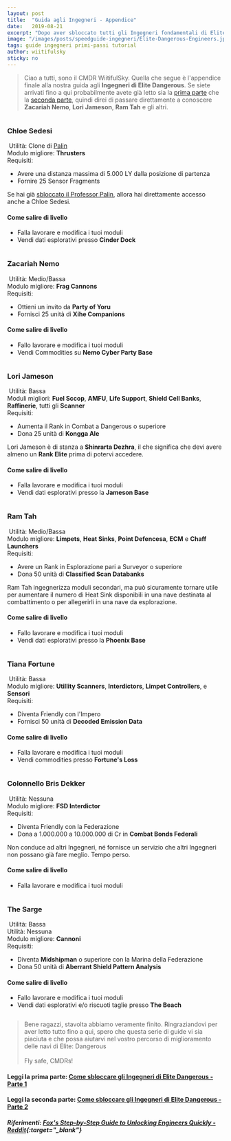 ```yaml
---
layout: post
title:  "Guida agli Ingegneri - Appendice"
date:   2019-08-21
excerpt: "Dopo aver sbloccato tutti gli Ingegneri fondamentali di Elite Dangerous completiamo il gruppo sbloccando Chloe Sedesi, Ram Tah, Lori Jameson e Zachary Nemo"
image: "/images/posts/speedguide-ingegneri/Elite-Dangerous-Engineers.jpg"
tags: guide ingegneri primi-passi tutorial
author: wiitifulsky
sticky: no
---
```

>Ciao a tutti, sono il CMDR WiitifulSky. Quella che segue è l'appendice finale alla nostra guida agli **Ingegneri di Elite Dangerous**. Se siete arrivati fino a qui probabilmente avete già letto sia la [prima parte](/blog/speedguide-ingegneri-parte1/) che la [seconda parte](/blog/speedguide-ingegneri-parte2/), quindi direi di passare direttamente a conoscere **Zacariah Nemo**, **Lori Jameson**, **Ram Tah** e gli altri.

<span class="image fit"><img src="/images/Elite-Division-png.png" alt=""></span>

### Chloe Sedesi

<div class="box">
<span class="image right"><a href="/images/posts/speedguide-ingegneri/chloe.jpg"><img src="/images/posts/speedguide-ingegneri/chloe.jpg" alt=""></a></span>
Utilità: Clone di <a href="/blog/speedguide-ingegneri-parte1/#quarto-passo-il-professor-palin">Palin</a><br>
Modulo migliore: <b>Thrusters</b><br>
Requisiti:
<ul>
    <li>Avere una distanza massima di 5.000 LY dalla posizione di partenza</li>
    <li>Fornire 25 Sensor Fragments</li>
</ul></div>

Se hai già [sbloccato il Professor Palin](/blog/speedguide-ingegneri-parte1/#quarto-passo-il-professor-palin), allora hai direttamente accesso anche a Chloe Sedesi.

#### Come salire di livello

- Falla lavorare e modifica i tuoi moduli
- Vendi dati esplorativi presso **Cinder Dock**

<span class="image fit"><img src="/images/Elite-Division-png.png" alt=""></span>

### Zacariah Nemo

<div class="box">
<span class="image right"><a href="/images/posts/speedguide-ingegneri/nemo.jpg"><img src="/images/posts/speedguide-ingegneri/nemo.jpg" alt=""></a></span>
Utilità: Medio/Bassa<br>
Modulo migliore: <b>Frag Cannons</b><br>
Requisiti:
<ul>
    <li>Ottieni un invito da <b>Party of Yoru</b></li>
    <li>Fornisci 25 unità di <b>Xihe Companions</b></li>
</ul></div>

#### Come salire di livello

- Fallo lavorare e modifica i tuoi moduli
- Vendi Commodities su **Nemo Cyber Party Base**

<span class="image fit"><img src="/images/Elite-Division-png.png" alt=""></span>

### Lori Jameson

<div class="box">
<span class="image right"><a href="/images/posts/speedguide-ingegneri/lori.jpg"><img src="/images/posts/speedguide-ingegneri/lori.jpg" alt=""></a></span>
Utilità: Bassa<br>
Moduli migliori: <b>Fuel Sccop</b>, <b>AMFU</b>, <b>Life Support</b>, <b>Shield Cell Banks</b>, <b>Raffinerie</b>, tutti gli <b>Scanner</b><br>
Requisiti:
<ul>
    <li>Aumenta il Rank in Combat a Dangerous o superiore</li>
    <li>Dona 25 unità di <b>Kongga Ale</b></li>
</ul></div>

Lori Jameson è di stanza a **Shinrarta Dezhra**, il che significa che devi avere almeno un **Rank Elite** prima di potervi accedere.

#### Come salire di livello

- Falla lavorare e modifica i tuoi moduli
- Vendi dati esplorativi presso la **Jameson Base**

<span class="image fit"><img src="/images/Elite-Division-png.png" alt=""></span>

### Ram Tah

<div class="box">
<span class="image right"><a href="/images/posts/speedguide-ingegneri/lori.jpg"><img src="/images/posts/speedguide-ingegneri/lori.jpg" alt=""></a></span>
Utilità: Medio/Bassa<br>
Modulo migliore: <b>Limpets</b>, <b>Heat Sinks</b>, <b>Point Defencesa</b>, <b>ECM</b> e <b>Chaff Launchers</b><br>
Requisiti:
<ul>
    <li>Avere un Rank in Esplorazione pari a Surveyor o superiore</li>
    <li>Dona 50 unità di <b>Classified Scan Databanks</b></li>
</ul></div>

Ram Tah ingegnerizza moduli secondari, ma può sicuramente tornare utile per aumentare il numero di Heat Sink disponibili in una nave destinata al combattimento o per allegerirli in una nave da esplorazione.

#### Come salire di livello

- Fallo lavorare e modifica i tuoi moduli
- Vendi dati esplorativi presso la **Phoenix Base**
  
<span class="image fit"><img src="/images/Elite-Division-png.png" alt=""></span>

### Tiana Fortune

<div class="box">
<span class="image right"><a href="/images/posts/speedguide-ingegneri/tiana.jpg"><img src="/images/posts/speedguide-ingegneri/tiana.jpg" alt=""></a></span>
Utilità: Bassa<br>
Modulo migliore: <b>Utillity Scanners</b>, <b>Interdictors</b>, <b>Limpet Controllers</b>, e <b>Sensori</b><br>
Requisiti:
<ul>
    <li>Diventa Friendly con l'Impero</li>
    <li>Fornisci 50 unità di <b>Decoded Emission Data</b></li>
</ul></div>

#### Come salire di livello

- Falla lavorare e modifica i tuoi moduli
- Vendi commodities presso **Fortune's Loss**
  
<span class="image fit"><img src="/images/Elite-Division-png.png" alt=""></span>

### Colonnello Bris Dekker

<div class="box">
<span class="image right"><a href="/images/posts/speedguide-ingegneri/bris.jpg"><img src="/images/posts/speedguide-ingegneri/bris.jpg" alt=""></a></span>
Utilità: Nessuna<br>
Modulo migliore: <b>FSD Interdictor</b><br>
Requisiti:
<ul>
    <li>Diventa Friendly con la Federazione</li>
    <li>Dona a 1.000.000 a 10.000.000 di Cr in <b>Combat Bonds Federali</b></li>
</ul></div>

Non conduce ad altri Ingegneri, né fornisce un servizio che altri Ingegneri non possano già fare meglio. Tempo perso.

#### Come salire di livello

- Falla lavorare e modifica i tuoi moduli
  
<span class="image fit"><img src="/images/Elite-Division-png.png" alt=""></span>

### The Sarge

<div class="box">
<span class="image right"><a href="/images/posts/speedguide-ingegneri/sarge.jpg"><img src="/images/posts/speedguide-ingegneri/sarge.jpg" alt=""></a></span>
Utilità: Bassa<br>
Utilità: Nessuna<br>
Modulo migliore: <b>Cannoni</b><br>
Requisiti:
<ul>
    <li>Diventa <b>Midshipman</b> o superiore con la Marina della Federazione</li>
    <li>Dona 50 unità di <b>Aberrant Shield Pattern Analysis</b></li>
</ul></div>

#### Come salire di livello

- Fallo lavorare e modifica i tuoi moduli
- Vendi dati esplorativi e/o riscuoti taglie presso **The Beach**

<span class="image fit"><img src="/images/Elite-Division-png.png" alt=""></span>

>Bene ragazzi, stavolta abbiamo veramente finito. Ringraziandovi per aver letto tutto fino a qui, spero che questa serie di guide vi sia piaciuta e che possa aiutarvi nel vostro percorso di miglioramento delle navi di Elite: Dangerous<br><br>
Fly safe, CMDRs!

#### Leggi la prima parte: [Come sbloccare gli Ingegneri di Elite Dangerous - Parte 1](/blog/speedguide-ingegneri-parte1/)

#### Leggi la seconda parte: [Come sbloccare gli Ingegneri di Elite Dangerous - Parte 2](/blog/speedguide-ingegneri-parte2/)

##### Riferimenti: [Fox's Step-by-Step Guide to Unlocking Engineers Quickly - Reddit](https://www.reddit.com/r/EliteOne/comments/8bs6g8/foxs_stepbystep_guide_to_unlocking_engineers/){:target="_blank"}